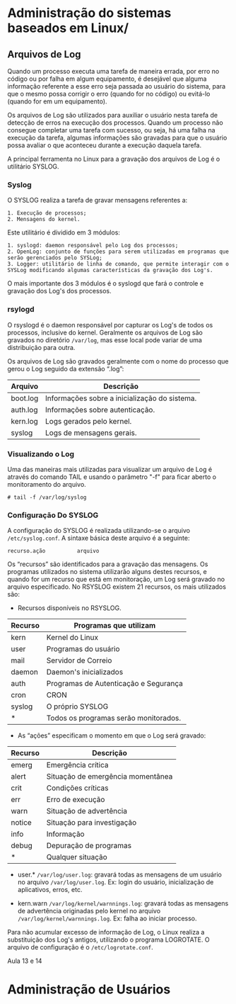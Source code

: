 # Administração do sistemas baseados em Linux/

## Arquivos de Log

Quando um processo executa uma tarefa de maneira errada, por erro no código ou por falha em algum equipamento, é desejável que alguma informação referente a esse erro seja passada ao usuário do sistema, para que o mesmo possa corrigir o erro (quando for no código) ou evitá-lo (quando for em um equipamento).

Os arquivos de Log são utilizados para auxiliar o usuário nesta tarefa de detecção de erros na execução dos processos. Quando um processo não consegue completar uma tarefa com sucesso, ou seja, há uma falha na execução da tarefa, algumas informações são gravadas para que o usuário possa avaliar o que aconteceu durante a execução daquela tarefa.

A principal ferramenta no Linux para a gravação dos arquivos de Log é o utilitário SYSLOG.

### Syslog

O SYSLOG realiza a tarefa de gravar mensagens referentes a:

    1. Execução de processos;
    2. Mensagens do kernel.

Este utilitário é dividido em 3 módulos:

    1. syslogd: daemon responsável pelo Log dos processos;
    2. OpenLog: conjunto de funções para serem utilizadas em programas que serão gerenciados pelo SYSLog;
    3. Logger: utilitário de linha de comando, que permite interagir com o SYSLog modificando algumas características da gravação dos Log's.

O mais importante dos 3 módulos é o syslogd que fará o controle e gravação dos Log's dos processos.

### rsylogd

O rsyslogd é o daemon responsável por capturar os Log's de todos os processos, inclusive do kernel. Geralmente os arquivos de Log são gravados no diretório ``/var/log``, mas esse local pode variar de uma distribuição para outra.

Os arquivos de Log são gravados geralmente com o nome do processo que gerou o Log seguido da extensão “.log”:

Arquivo | Descrição
--------|------------
boot.log |Informações sobre a inicialização do sistema.
auth.log |Informações sobre autenticação.
kern.log |Logs gerados pelo kernel. 
syslog |Logs de mensagens gerais.

### Visualizando o Log

Uma das maneiras mais utilizadas para visualizar um arquivo de Log é através do comando TAIL e usando o parâmetro "-f" para ficar aberto o monitoramento do arquivo.
~~~~shell
# tail -f /var/log/syslog
~~~~~

### Configuração Do SYSLOG

A configuração do SYSLOG é realizada utilizando-se o arquivo ``/etc/syslog.conf``. A sintaxe básica deste arquivo é a seguinte:

    recurso.ação          arquivo 

Os “recursos” são identificados para a gravação das mensagens. Os programas utilizados no sistema utilizarão alguns destes recursos, e quando for um recurso que está em monitoração, um Log será gravado no arquivo especificado. No RSYSLOG existem 21 recursos, os mais utilizados são:

* Recursos disponíveis no RSYSLOG.

Recurso | Programas que utilizam
------|-------
kern | Kernel do Linux
user | Programas do usuário
mail | Servidor de Correio
daemon | Daemon's inicializados
auth | Programas de Autenticação e Segurança
cron |CRON
syslog |O próprio SYSLOG
* | Todos os programas serão monitorados.

* As “ações” especificam o momento em que o Log será gravado:

Recurso | Descrição
----|---
emerg | Emergência crítica
alert | Situação de emergência momentânea
crit | Condições críticas
err | Erro de execução
warn |Situação de advertência
notice |Situação para investigação
info | Informação
debug | Depuração de programas
* |Qualquer situação

* user.* ``/var/log/user.log``: gravará todas as mensagens de um usuário no arquivo ``/var/log/user.log``. Ex: login do usuário, inicialização de aplicativos, erros, etc.

* kern.warn ``/var/log/kernel/warnnings.log``: gravará todas as mensagens de advertência originadas pelo kernel no arquivo ``/var/log/kernel/warnnings.log``. Ex: falha ao iniciar processo.

Para não acumular excesso de informação de Log, o Linux realiza a substituição dos Log's antigos, utilizando o programa LOGROTATE. O arquivo de configuração é o `/etc/logrotate.conf`.

Aula 13 e 14
# Administração de Usuários 